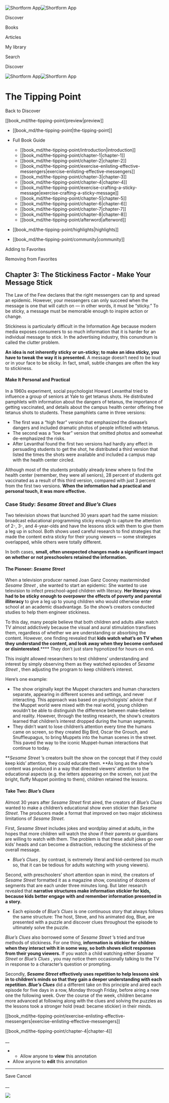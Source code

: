 ![Shortform App](/img/logo.36a2399e.svg)![Shortform App](/img/logo-dark.70c1b072.svg)

Discover

Books

Articles

My library

Search

Discover

![Shortform App](/img/logo.36a2399e.svg)![Shortform App](/img/logo-dark.70c1b072.svg)

# The Tipping Point

Back to Discover

[[book_md/the-tipping-point/preview|preview]]

  * [[book_md/the-tipping-point|the-tipping-point]]
  * Full Book Guide

    * [[book_md/the-tipping-point/introduction|introduction]]
    * [[book_md/the-tipping-point/chapter-1|chapter-1]]
    * [[book_md/the-tipping-point/chapter-2|chapter-2]]
    * [[book_md/the-tipping-point/exercise-enlisting-effective-messengers|exercise-enlisting-effective-messengers]]
    * [[book_md/the-tipping-point/chapter-3|chapter-3]]
    * [[book_md/the-tipping-point/chapter-4|chapter-4]]
    * [[book_md/the-tipping-point/exercise-crafting-a-sticky-message|exercise-crafting-a-sticky-message]]
    * [[book_md/the-tipping-point/chapter-5|chapter-5]]
    * [[book_md/the-tipping-point/chapter-6|chapter-6]]
    * [[book_md/the-tipping-point/chapter-7|chapter-7]]
    * [[book_md/the-tipping-point/chapter-8|chapter-8]]
    * [[book_md/the-tipping-point/afterword|afterword]]
  * [[book_md/the-tipping-point/highlights|highlights]]
  * [[book_md/the-tipping-point/community|community]]



Adding to Favorites 

Removing from Favorites 

## Chapter 3: The Stickiness Factor - Make Your Message Stick

The Law of the Few declares that the right messengers can tip and spread an epidemic. However, your messengers can only succeed when the message is one that will catch on — in other words, it must be “sticky.” To be sticky, a message must be memorable enough to inspire action or change.

Stickiness is particularly difficult in the Information Age because modern media exposes consumers to so much information that it is harder for an individual message to stick. In the advertising industry, this conundrum is called the clutter problem.

**An idea is not inherently sticky or un-sticky; to make an idea sticky, you have to tweak the way it is presented.** A message doesn’t need to be loud or in your face to be sticky. In fact, small, subtle changes are often the key to stickiness.

#### Make It Personal and Practical

In a 1960s experiment, social psychologist Howard Levanthal tried to influence a group of seniors at Yale to get tetanus shots. He distributed pamphlets with information about the dangers of tetanus, the importance of getting vaccinated, and details about the campus health center offering free tetanus shots to students. These pamphlets came in three versions:

  * The first was a “high fear” version that emphasized the disease’s dangers and included dramatic photos of people inflicted with tetanus. 
  * The second was a “low fear” version that omitted photos and somewhat de-emphasized the risks. 
  * After Levanthal found the first two versions had hardly any effect in persuading students to get the shot, he distributed a third version that listed the times the shots were available and included a campus map with the health center circled. 



Although most of the students probably already knew where to find the health center (remember, they were all seniors), 28 percent of students got vaccinated as a result of this third version, compared with just 3 percent from the first two versions. **When the information had a practical and personal touch, it was more effective.**

### Case Study: _Sesame Street_ and _Blue’s Clues_

Two television shows that launched 30 years apart had the same mission: broadcast educational programming sticky enough to capture the attention of 2-, 3-, and 4-year-olds and have the lessons stick with them to give them a leg up in school. Both shows used careful research to find strategies that made the content extra sticky for their young viewers — some strategies overlapped, while others were totally different.

In both cases, **small, often unexpected changes made a significant impact on whether or not preschoolers retained the information.**

#### The Pioneer: _Sesame Street_

When a television producer named Joan Ganz Cooney masterminded _Sesame Street_ , she wanted to start an epidemic: She wanted to use television to infect preschool-aged children with literacy. **Her literacy virus had to be sticky enough to overpower the effects of poverty and parental illiteracy** to give a leg up to young children who would otherwise enter school at an academic disadvantage. So the show’s creators conducted studies to help them engineer stickiness.

To this day, many people believe that both children and adults alike watch TV almost addictively because the visual and aural stimulation transfixes them, regardless of whether we are understanding or absorbing the content. However, one finding revealed that **kids watch what’s on TV when they understand the content, and look away when they become confused or disinterested**.**** They don’t just stare hypnotized for hours on end.

This insight allowed researchers to test childrens’ understanding and interest by simply observing them as they watched episodes of _Sesame Street_ , then adjusting the program to keep children’s interest.

Here’s one example:

  * The show originally kept the Muppet characters and human characters separate, appearing in different scenes and settings, and never interacting. This approach was based on psychologists’ advice that if the Muppet world were mixed with the real world, young children wouldn’t be able to distinguish the difference between make-believe and reality. However, through the testing research, the show’s creators learned that children’s interest dropped during the human segments. 
  * They didn’t want to lose children’s attention every time the humans came on screen, so they created Big Bird, Oscar the Grouch, and Snuffleupagus, to bring Muppets into the human scenes in the street. This paved the way to the iconic Muppet-human interactions that continue to today.



**_Sesame Street_ ’s creators built the show on the concept that if they could keep kids’ attention, they could educate them. **As long as the show’s content was produced in a way that directed viewers’ attention to the educational aspects (e.g. the letters appearing on the screen, not just the bright, fluffy Muppet pointing to them), children retained the lessons.

#### Take Two: _Blue’s Clues_

Almost 30 years after _Sesame Street_ first aired, the creators of _Blue’s Clues_ wanted to make a children’s educational show even stickier than _Sesame Street_. The producers made a format that improved on two major stickiness limitations of _Sesame Street_.

First, _Sesame Street_ includes jokes and wordplay aimed at adults, in the hopes that more children will watch the show if their parents or guardians are willing to watch with them. The problem is that these adult jokes go over kids’ heads and can become a distraction, reducing the stickiness of the overall message.

  * _Blue’s Clues_ , by contrast, is extremely literal and kid-centered (so much so, that it can be tedious for adults watching with young viewers). 



Second, with preschoolers’ short attention span in mind, the creators of _Sesame Street_ formatted it as a magazine show, consisting of dozens of segments that are each under three minutes long. But later research revealed that **narrative structures make information stickier for kids, because kids better engage with and remember information presented in a story.**

  * Each episode of _Blue’s Clues_ is one continuous story that always follows the same structure: The host, Steve, and his animated dog, Blue, are presented with a puzzle and discover clues throughout the episode to ultimately solve the puzzle. 



_Blue’s Clues_ also borrowed some of _Sesame Street_ ’s tried and true methods of stickiness. For one thing, **information is stickier for children when they interact with it in some way, so both shows elicit responses from their young viewers.** If you watch a child watching either _Sesame Street_ or _Blue’s Clues_ , you may notice them occasionally talking to the TV in response to a character’s question or prompting.

Secondly, **_Sesame Street_ effectively uses repetition to help lessons sink in to children’s minds so that they gain a deeper understanding with each repetition. _Blue’s Clues_** did a different take on this principle and aired each episode for five days in a row, Monday through Friday, before airing a new one the following week. Over the course of the week, children became more advanced at following along with the clues and solving the puzzles as the lessons took a stronger hold (read: became stickier) in their minds.

[[book_md/the-tipping-point/exercise-enlisting-effective-messengers|exercise-enlisting-effective-messengers]]

[[book_md/the-tipping-point/chapter-4|chapter-4]]

__

  *   * Allow anyone to **view** this annotation
  * Allow anyone to **edit** this annotation



* * *

Save Cancel

__




![](https://bat.bing.com/action/0?ti=56018282&Ver=2&mid=f3879bcf-bad9-466b-94fd-c2ea927672a8&sid=1711133063fa11eebdec89a8b8ae3bbc&vid=171147a063fa11eea7440fcfeb230d96&vids=0&msclkid=N&pi=0&lg=en-US&sw=800&sh=600&sc=24&nwd=1&tl=Shortform%20%7C%20The%20Tipping%20Point&p=https%3A%2F%2Fwww.shortform.com%2Fapp%2Fbook%2Fthe-tipping-point%2Fchapter-3&r=&lt=483&evt=pageLoad&sv=1&rn=50566)
